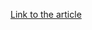 [Link to the article](https://sentinelone.com/labs/winter-vivern-uncovering-a-wave-of-global-espionage/)
